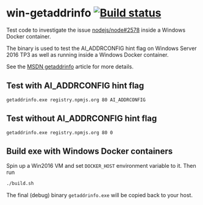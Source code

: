 # win-getaddrinfo [![Build status](https://ci.appveyor.com/api/projects/status/efdbx8ariqmchva1?svg=true)](https://ci.appveyor.com/project/StefanScherer/win-getaddrinfo)

Test code to investigate the issue [nodejs/node#2578](https://github.com/nodejs/node/issues/2578) inside a Windows Docker container.

The binary is used to test the AI_ADDRCONFIG hint flag on Windows Server 2016 TP3 as well as running inside a Windows Docker container.

See the [MSDN getaddrinfo](https://msdn.microsoft.com/en-us/library/windows/desktop/ms738520(v=vs.85).aspx#AI_ADDRCONFIG) article for more details.

## Test with AI_ADDRCONFIG hint flag

```
getaddrinfo.exe registry.npmjs.org 80 AI_ADDRCONFIG
```

## Test without AI_ADDRCONFIG hint flag

```
getaddrinfo.exe registry.npmjs.org 80 0
```

## Build exe with Windows Docker containers

Spin up a Win2016 VM and set `DOCKER_HOST` environment variable to it.
Then run

```bash
./build.sh
```

The final (debug) binary `getaddrinfo.exe` will be copied back to your host.
